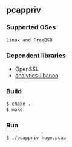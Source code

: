 ## pcappriv

### Supported OSes

```bash
Linux and FreeBSD
```

### Dependent libraries

* OpenSSL
* [analytics-libanon](https://github.com/wikimedia/analytics-libanon)

### Build

```bash
$ cmake .
$ make
```

### Run

```bash
$ ./pcappriv hoge.pcap
```
